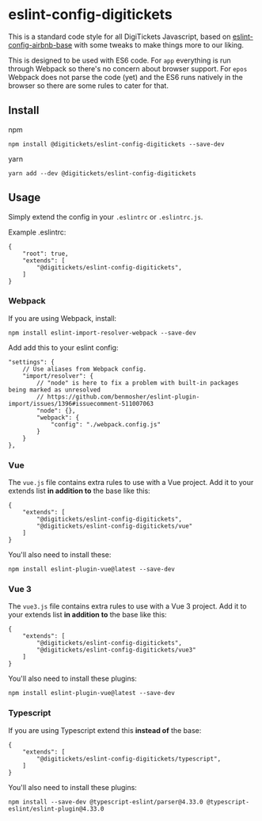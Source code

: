 # eslint-config-digitickets

This is a standard code style for all DigiTickets Javascript, based on [eslint-config-airbnb-base](https://www.npmjs.com/package/eslint-config-airbnb-base) with some tweaks to make things more to our liking.

This is designed to be used with ES6 code. For `app` everything is run through Webpack so there's no concern about browser support. For `epos` Webpack does not parse the code (yet) and the ES6 runs natively in the browser so there are some rules to cater for that.

## Install

npm

    npm install @digitickets/eslint-config-digitickets --save-dev

yarn

    yarn add --dev @digitickets/eslint-config-digitickets

## Usage

Simply extend the config in your `.eslintrc` or `.eslintrc.js`.

Example .eslintrc:

    {
        "root": true,
        "extends": [
            "@digitickets/eslint-config-digitickets",
        ]
    }

### Webpack

If you are using Webpack, install:

    npm install eslint-import-resolver-webpack --save-dev

Add add this to your eslint config:

    "settings": {
        // Use aliases from Webpack config.
        "import/resolver": {
            // "node" is here to fix a problem with built-in packages being marked as unresolved
            // https://github.com/benmosher/eslint-plugin-import/issues/1396#issuecomment-511007063
            "node": {},
            "webpack": {
                "config": "./webpack.config.js"
            }
        }
    },

### Vue

The `vue.js` file contains extra rules to use with a Vue project. Add it to your extends list **in addition to** the base like this:

    {
        "extends": [
            "@digitickets/eslint-config-digitickets",
            "@digitickets/eslint-config-digitickets/vue"
        ]
    }

You'll also need to install these:

    npm install eslint-plugin-vue@latest --save-dev

### Vue 3

The `vue3.js` file contains extra rules to use with a Vue 3 project. Add it to your extends list **in addition to** the base like this:

    {
        "extends": [
            "@digitickets/eslint-config-digitickets",
            "@digitickets/eslint-config-digitickets/vue3"
        ]
    }

You'll also need to install these plugins:

    npm install eslint-plugin-vue@latest --save-dev

### Typescript

If you are using Typescript extend this **instead of** the base:

    {
        "extends": [
            "@digitickets/eslint-config-digitickets/typescript",
        ]
    }

You'll also need to install these plugins:

    npm install --save-dev @typescript-eslint/parser@4.33.0 @typescript-eslint/eslint-plugin@4.33.0
